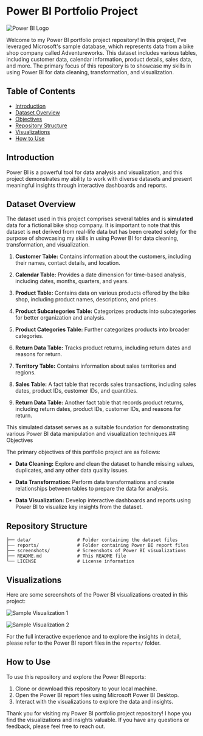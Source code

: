 # Power BI Portfolio Project

![Power BI Logo](https://upload.wikimedia.org/wikipedia/commons/thumb/c/c9/Power_bi_logo_black.svg/500px-Power_bi_logo_black.svg.png)

Welcome to my Power BI portfolio project repository! In this project, I've leveraged Microsoft's sample database, which represents data from a bike shop company called Adventureworks. This dataset includes various tables, including customer data, calendar information, product details, sales data, and more. The primary focus of this repository is to showcase my skills in using Power BI for data cleaning, transformation, and visualization.

## Table of Contents
- [Introduction](#introduction)
- [Dataset Overview](#dataset-overview)
- [Objectives](#objectives)
- [Repository Structure](#repository-structure)
- [Visualizations](#visualizations)
- [How to Use](#how-to-use)


## Introduction
Power BI is a powerful tool for data analysis and visualization, and this project demonstrates my ability to work with diverse datasets and present meaningful insights through interactive dashboards and reports.

## Dataset Overview
The dataset used in this project comprises several tables and is **simulated** data for a fictional bike shop company. It is important to note that this dataset is **not** derived from real-life data but has been created solely for the purpose of showcasing my skills in using Power BI for data cleaning, transformation, and visualization.

1. **Customer Table:** Contains information about the customers, including their names, contact details, and location.

2. **Calendar Table:** Provides a date dimension for time-based analysis, including dates, months, quarters, and years.

3. **Product Table:** Contains data on various products offered by the bike shop, including product names, descriptions, and prices.

4. **Product Subcategories Table:** Categorizes products into subcategories for better organization and analysis.

5. **Product Categories Table:** Further categorizes products into broader categories.

6. **Return Data Table:** Tracks product returns, including return dates and reasons for return.

7. **Territory Table:** Contains information about sales territories and regions.

8. **Sales Table:** A fact table that records sales transactions, including sales dates, product IDs, customer IDs, and quantities.

9. **Return Data Table:** Another fact table that records product returns, including return dates, product IDs, customer IDs, and reasons for return.

This simulated dataset serves as a suitable foundation for demonstrating various Power BI data manipulation and visualization techniques.## Objectives

The primary objectives of this portfolio project are as follows:

- **Data Cleaning:** Explore and clean the dataset to handle missing values, duplicates, and any other data quality issues.

- **Data Transformation:** Perform data transformations and create relationships between tables to prepare the data for analysis.

- **Data Visualization:** Develop interactive dashboards and reports using Power BI to visualize key insights from the dataset.

## Repository Structure
```
├── data/                 # Folder containing the dataset files
├── reports/              # Folder containing Power BI report files
├── screenshots/          # Screenshots of Power BI visualizations
├── README.md             # This README file
└── LICENSE               # License information
```

## Visualizations
Here are some screenshots of the Power BI visualizations created in this project:

![Sample Visualization 1](screenshots/sample_viz_1.png)

![Sample Visualization 2](screenshots/sample_viz_2.png)

For the full interactive experience and to explore the insights in detail, please refer to the Power BI report files in the `reports/` folder.

## How to Use
To use this repository and explore the Power BI reports:

1. Clone or download this repository to your local machine.
2. Open the Power BI report files using Microsoft Power BI Desktop.
3. Interact with the visualizations to explore the data and insights.

Thank you for visiting my Power BI portfolio project repository! I hope you find the visualizations and insights valuable. If you have any questions or feedback, please feel free to reach out.

